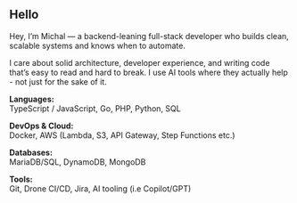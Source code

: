 ## Hello

Hey, I’m Michal — a backend-leaning full-stack developer who builds clean, scalable systems and knows when to automate.

I care about solid architecture, developer experience, and writing code that’s easy to read and hard to break. I use AI tools where they actually help - not just for the sake of it.

**Languages:**  
TypeScript / JavaScript, Go, PHP, Python, SQL

**DevOps & Cloud:**  
Docker, AWS (Lambda, S3, API Gateway, Step Functions etc.)

**Databases:**  
MariaDB/SQL, DynamoDB, MongoDB

**Tools:**  
Git, Drone CI/CD, Jira, AI tooling (i.e Copilot/GPT)

<!--
**nylecm/nylecm** is a ✨ _special_ ✨ repository because its `README.md` (this file) appears on your GitHub profile.

Here are some ideas to get you started:

- 🔭 I’m currently working on ...
- 🌱 I’m currently learning ...
- 👯 I’m looking to collaborate on ...
- 🤔 I’m looking for help with ...
- 💬 Ask me about ...
- 📫 How to reach me: ...
- 😄 Pronouns: ...
- ⚡ Fun fact: ...
-->

